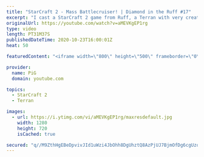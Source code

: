 ```yaml
---
title: "StarCraft 2 - Mass Battlecruiser! | Diamond in the Ruff #17"
excerpt: "I cast a StarCraft 2 game from Ruff, a Terran with very creative gameplay. His Protoss opponent gets a bit... mad.  Check out all episodes of 💎 Diamond in the Ruff: https://www.youtube.com/playlist?list=PLFUDU8AOevUfdEq20wYq8Sm9z3sc1yn0l Follow Ruff: https://www.twitch.tv/ruff13 | https://www.youtube.com/ruff_stuff"
originalUrl: https://youtube.com/watch?v=aMEVKgEP1rg
type: video
length: PT31M37S
publishedDateTime: 2020-10-23T16:00:01Z
heat: 50

featuredContent: "<iframe width=\"800\" height=\"500\" frameborder=\"0\" src=\"https://www.youtube.com/embed/aMEVKgEP1rg\" allow=\"accelerometer; autoplay; encrypted-media; gyroscope; picture-in-picture\" allowfullscreen></iframe>"

provider:
  name: PiG
  domain: youtube.com

topics:
  - StarCraft 2
  - Terran

images:
  - url: https://i.ytimg.com/vi/aMEVKgEP1rg/maxresdefault.jpg
    width: 1280
    height: 720
    isCached: true

secured: "q//M9ZthHgEBeDpvivJId1uWzi4JbOhh8DgUhztQ8AzPjUJ7BjmOfDg6cgUzqny7AC+i3ExK8D6NQ3ShDqm0hEF46M6wLurQBBSAoqG+oKZ8CpyfG6eLEDCGrSh56fK+tLZb7W4YSRebuxiEpZOTSQGxuApw1nKol5Ez/0O5YBsL725his5EwL+gdHmhWYe2boebGMUaXfB8BEpxz/Rms9FUHGFqGRPe4J/AUgseQ0vY1eHGm7nYSIT4FarP6ep13vH9yDg8crWqIhK5SgUt32VbodMFlrKHRbpLTYkA6aTTMLHbuILJJT2nU/TKhOiKZ8W3KadikkGjZ9JdSfMVdCYcjNMlzKgA1C0sc32rULhYyzmYOxOHqIHmiQ7l39Dcq4UjEzjEIaFYkEg22SRcgjQEYJvnnOSA8HEKpmWodlc=;JeALyhZtg7igIpS4zYn1Zw=="
---
```


